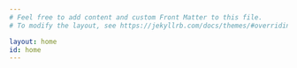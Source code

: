 ```yaml
---
# Feel free to add content and custom Front Matter to this file.
# To modify the layout, see https://jekyllrb.com/docs/themes/#overriding-theme-defaults

layout: home
id: home
---
```


